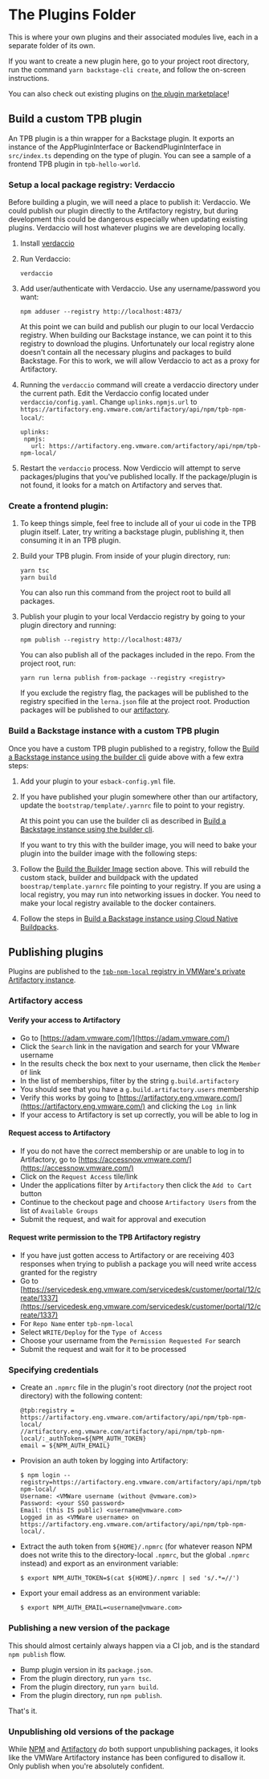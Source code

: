 # The Plugins Folder

This is where your own plugins and their associated modules live, each in a
separate folder of its own.

If you want to create a new plugin here, go to your project root directory, run
the command `yarn backstage-cli create`, and follow the on-screen instructions.

You can also check out existing plugins on [the plugin marketplace](https://backstage.io/plugins)!

## Build a custom TPB plugin

An TPB plugin is a thin wrapper for a Backstage plugin.
It exports an instance of the AppPluginInterface or BackendPluginInterface in `src/index.ts` depending on the type of plugin.
You can see a sample of a frontend TPB plugin in `tpb-hello-world`.

### Setup a local package registry: Verdaccio

Before building a plugin, we will need a place to publish it: Verdaccio.
We could publish our plugin directly to the Artifactory registry, but during development this could be dangerous especially when updating existing plugins.
Verdaccio will host whatever plugins we are developing locally.

1.  Install [verdaccio](https://verdaccio.org/)

1.  Run Verdaccio:

    ```
    verdaccio
    ```

1.  Add user/authenticate with Verdaccio. Use any username/password you want:

    ```
    npm adduser --registry http://localhost:4873/
    ```

    At this point we can build and publish our plugin to our local Verdaccio registry.
    When building our Backstage instance, we can point it to this registry to download the plugins.
    Unfortunately our local registry alone doesn't contain all the necessary plugins and packages to build Backstage.
    For this to work, we will allow Verdaccio to act as a proxy for Artifactory.

1.  Running the `verdaccio` command will create a verdaccio directory under the current path.
    Edit the Verdaccio config located under `verdaccio/config.yaml`.
    Change `uplinks.npmjs.url` to `https://artifactory.eng.vmware.com/artifactory/api/npm/tpb-npm-local/`:

    ```
    uplinks:
     npmjs:
       url: https://artifactory.eng.vmware.com/artifactory/api/npm/tpb-npm-local/
    ```

1.  Restart the `verdaccio` process.
    Now Verdiccio will attempt to serve packages/plugins that you've published locally.
    If the package/plugin is not found, it looks for a match on Artifactory and serves that.

### Create a frontend plugin:

1.  To keep things simple, feel free to include all of your ui code in the TPB plugin itself.
    Later, try writing a backstage plugin, publishing it, then consuming it in an TPB plugin.

1.  Build your TPB plugin. From inside of your plugin directory, run:

    ```
    yarn tsc
    yarn build
    ```

    You can also run this command from the project root to build all packages.

1.  Publish your plugin to your local Verdaccio registry by going to your plugin directory and running:

    ```
    npm publish --registry http://localhost:4873/
    ```

    You can also publish all of the packages included in the repo.
    From the project root, run:

    ```
    yarn run lerna publish from-package --registry <registry>
    ```

    If you exclude the registry flag, the packages will be published to the registry specified in the `lerna.json` file at the project root.
    Production packages will be published to our [artifactory](https://artifactory.eng.vmware.com/artifactory/api/npm/tpb-npm-local/).

### Build a Backstage instance with a custom TPB plugin

Once you have a custom TPB plugin published to a registry, follow the [Build a Backstage instance using the builder cli](https://gitlab.eng.vmware.com/esback/tools/-/blob/main/README.md#build-a-backstage-instance-using-the-builder-cli) guide above with a few extra steps:

1.  Add your plugin to your `esback-config.yml` file.

1.  If you have published your plugin somewhere other than our artifactory, update the `bootstrap/template/.yarnrc` file to point to your registry.

    At this point you can use the builder cli as described in [Build a Backstage instance using the builder cli](https://gitlab.eng.vmware.com/esback/tools/-/blob/main/README.md#build-a-backstage-instance-using-the-builder-cli).

    If you want to try this with the builder image, you will need to bake your plugin into the builder image with the following steps:

1.  Follow the [Build the Builder Image](https://gitlab.eng.vmware.com/esback/tools/-/blob/main/README.md#making-changes) section above.
    This will rebuild the custom stack, builder and buildpack with the updated `boostrap/template.yarnrc` file pointing to your registry.
    If you are using a local registry, you may run into networking issues in docker.
    You need to make your local registry available to the docker containers.

1.  Follow the steps in [Build a Backstage instance using Cloud Native Buildpacks](#build-a-backstage-instance-using-cloud-native-buildpacks).

## Publishing plugins

Plugins are published to the [`tpb-npm-local` registry in VMWare's private Artifactory
instance](https://artifactory.eng.vmware.com/ui/repos/tree/General/tpb-npm-local).

### Artifactory access

#### Verify your access to Artifactory

- Go to [https://adam.vmware.com/](https://adam.vmware.com/)
- Click the `Search` link in the navigation and search for your VMware username
- In the results check the box next to your username, then click the `Member Of` link
- In the list of memberships, filter by the string `g.build.artifactory`
- You should see that you have a `g.build.artifactory.users` membership
- Verify this works by going to [https://artifactory.eng.vmware.com/](https://artifactory.eng.vmware.com/) and clicking the `Log in` link
- If your access to Artifactory is set up correctly, you will be able to log in

#### Request access to Artifactory

- If you do not have the correct membership or are unable to log in to Artifactory, go to [https://accessnow.vmware.com/](https://accessnow.vmware.com/)
- Click on the `Request Access` tile/link
- Under the applications filter by `Artifactory` then click the `Add to Cart` button
- Continue to the checkout page and choose `Artifactory Users` from the list of `Available Groups`
- Submit the request, and wait for approval and execution

#### Request write permission to the TPB Artifactory registry

- If you have just gotten access to Artifactory or are receiving 403 responses when trying to publish a package you will need write access granted for the registry
- Go to [https://servicedesk.eng.vmware.com/servicedesk/customer/portal/12/create/1337](https://servicedesk.eng.vmware.com/servicedesk/customer/portal/12/create/1337)
- For `Repo Name` enter `tpb-npm-local`
- Select `WRITE/Deploy` for the `Type of Access`
- Choose your username from the `Permission Requested For` search
- Submit the request and wait for it to be processed

### Specifying credentials

- Create an `.npmrc` file in the plugin's root directory (_not_ the project root directory) with the following content:
  ```
  @tpb:registry = https://artifactory.eng.vmware.com/artifactory/api/npm/tpb-npm-local/
  //artifactory.eng.vmware.com/artifactory/api/npm/tpb-npm-local/:_authToken=${NPM_AUTH_TOKEN}
  email = ${NPM_AUTH_EMAIL}
  ```
- Provision an auth token by logging into Artifactory:
  ```shell
  $ npm login --registry=https://artifactory.eng.vmware.com/artifactory/api/npm/tpb-npm-local/
  Username: <VMWare username (without @vmware.com)>
  Password: <your SSO password>
  Email: (this IS public) <username@vmware.com>
  Logged in as <VMWare username> on https://artifactory.eng.vmware.com/artifactory/api/npm/tpb-npm-local/.
  ```
- Extract the auth token from `${HOME}/.npmrc` (for whatever reason NPM does not write this to the directory-local `.npmrc`, but the global `.npmrc` instead) and export as an environment variable:
  ```shell
  $ export NPM_AUTH_TOKEN=$(cat ${HOME}/.npmrc | sed 's/.*=//')
  ```
- Export your email address as an environment variable:
  ```shell
  $ export NPM_AUTH_EMAIL=<username@vmware.com>
  ```

### Publishing a new version of the package

This should almost certainly always happen via a CI job, and is the standard `npm publish` flow.

- Bump plugin version in its `package.json`.
- From the plugin directory, run `yarn tsc`.
- From the plugin directory, run `yarn build`.
- From the plugin directory, run `npm publish`.

That's it.

### Unpublishing old versions of the package

While [NPM](https://docs.npmjs.com/cli/v8/commands/npm-unpublish) and [Artifactory](https://www.jfrog.com/confluence/display/JFROG/Manipulating+Artifacts#ManipulatingArtifacts-DeletingaSingleItem)
_do_ both support unpublishing packages, it looks like the VMWare Artifactory instance has been configured to disallow it. Only publish when you're absolutely confident.
